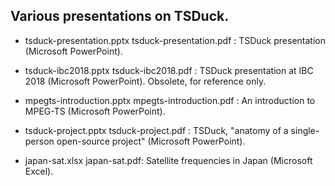 ## Various presentations on TSDuck.

- tsduck-presentation.pptx tsduck-presentation.pdf :
  TSDuck presentation (Microsoft PowerPoint).

- tsduck-ibc2018.pptx tsduck-ibc2018.pdf :
  TSDuck presentation at IBC 2018 (Microsoft PowerPoint).
  Obsolete, for reference only.

- mpegts-introduction.pptx mpegts-introduction.pdf :
  An introduction to MPEG-TS (Microsoft PowerPoint).

- tsduck-project.pptx tsduck-project.pdf :
  TSDuck, "anatomy of a single-person open-source project" (Microsoft PowerPoint).

- japan-sat.xlsx japan-sat.pdf:
  Satellite frequencies in Japan (Microsoft Excel).

